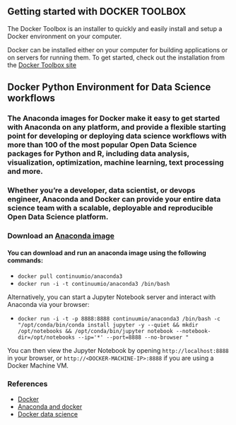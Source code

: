 
## Getting started with DOCKER TOOLBOX

The Docker Toolbox is an installer to quickly and easily install and setup a Docker environment on your computer.

Docker can be installed either on your computer for building applications or on servers for running them. To get started, check out the installation from the [Docker Toolbox site](https://www.docker.com/products/docker-toolbox)

## Docker Python Environment for Data Science workflows

### The Anaconda images for Docker make it easy to get started with Anaconda on any platform, and provide a flexible starting point for developing or deploying data science workflows with more than 100 of the most popular Open Data Science packages for Python and R, including data analysis, visualization, optimization, machine learning, text processing and more.

### Whether you’re a developer, data scientist, or devops engineer, Anaconda and Docker can provide your entire data science team with a scalable, deployable and reproducible Open Data Science platform.

### Download an [Anaconda image](https://hub.docker.com/r/continuumio/anaconda3/)

#### You can download and run an anaconda image using the following commands:

* `docker pull continuumio/anaconda3`
* `docker run -i -t continuumio/anaconda3 /bin/bash`

Alternatively, you can start a Jupyter Notebook server and interact with Anaconda via your browser:

* `docker run -i -t -p 8888:8888 continuumio/anaconda3 /bin/bash -c "/opt/conda/bin/conda install jupyter -y --quiet &&
mkdir /opt/notebooks && /opt/conda/bin/jupyter notebook --notebook-dir=/opt/notebooks --ip='*' --port=8888 --no-browser
"`

You can then view the Jupyter Notebook by opening `http://localhost:8888` in your browser, or `http://<DOCKER-MACHINE-IP>:8888` if you are using a Docker Machine VM.


### References
* [Docker](https://docs.docker.com/)
* [Anaconda and docker](https://www.continuum.io/blog/developer-blog/anaconda-and-docker-better-together-reproducible-data-science)
* [Docker data science](https://www.dataquest.io/blog/docker-data-science/)


